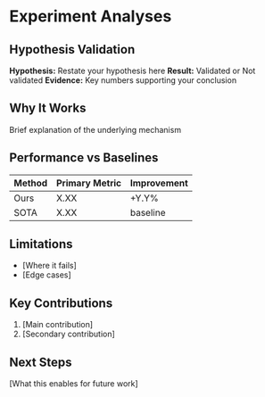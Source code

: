 # Experiment Analyses

## Hypothesis Validation
**Hypothesis:** Restate your hypothesis here
**Result:** Validated or Not validated
**Evidence:** Key numbers supporting your conclusion

## Why It Works
Brief explanation of the underlying mechanism

## Performance vs Baselines
| Method | Primary Metric | Improvement |
|--------|---------------|-------------|
| Ours | X.XX | +Y.Y% |
| SOTA | X.XX | baseline |

## Limitations
- [Where it fails]
- [Edge cases]

## Key Contributions
1. [Main contribution]
2. [Secondary contribution]

## Next Steps
[What this enables for future work]

